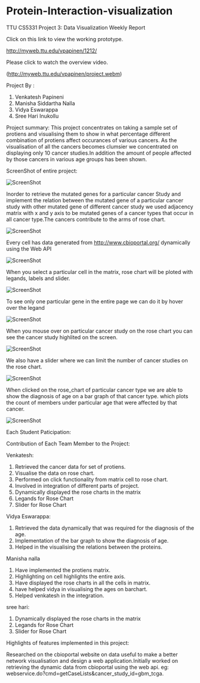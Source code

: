 # Protein-Interaction-visualization
TTU CS5331 Project 3: Data Visualization Weekly Report

Click on this link to view the working prototype. 

http://myweb.ttu.edu/vpapinen/1212/

Please click to watch the overview video.

(http://myweb.ttu.edu/vpapinen/project.webm)

Project By :

1. Venkatesh Papineni 
2. Manisha Siddartha Nalla 
3. Vidya Eswarappa 
4. Sree Hari Inukollu 

Project summary: This project concentrates on taking a sample set of protiens and visualising them to show in what percentage different combination of protiens affect occurances of various cancers. As the visualisation of all the cancers becomes clumsier we concentrated on displaying only 10 cancer studies.In addition the amount of people affected by those cancers in various age groups has been shown.

ScreenShot of entire project:

![ScreenShot](https://github.com/venkatesh45/Protein-Interaction-visualization/blob/master/DV-0.PNG)


Inorder to retrieve the mutated genes for a particular cancer Study and implement the relation between the mutated gene of a particular cancer study with other mutated gene of different cancer study we used adjacency matrix with x and y axis to be mutated genes of a cancer types that occur in all cancer type.The cancers contribute to the arms of rose chart. 

![ScreenShot](https://github.com/venkatesh45/Protein-Interaction-visualization/blob/master/DV-6.PNG)

Every cell has data generated from http://www.cbioportal.org/ dynamically using the Web API

![ScreenShot](https://github.com/venkatesh45/Protein-Interaction-visualization/blob/master/DV-5.PNG)

When you select a particular cell in the matrix, rose chart will be ploted with legands, labels and slider.

![ScreenShot](https://github.com/venkatesh45/Protein-Interaction-visualization/blob/master/DV-1.PNG)

To see only one particular gene in the entire page we can do it by hover over the legand

![ScreenShot](https://github.com/venkatesh45/Protein-Interaction-visualization/blob/master/DV-2.PNG)

When you mouse over on particular cancer study on the rose chart you can see the cancer study highlited on the screen.

![ScreenShot](https://github.com/venkatesh45/Protein-Interaction-visualization/blob/master/DV-3.PNG)

We also have a slider where we can limit the number of cancer studies on the rose chart.

![ScreenShot](https://github.com/venkatesh45/Protein-Interaction-visualization/blob/master/DV-4.PNG)



When clicked on the rose_chart of particular cancer type we are able to show the diagnosis of age on a bar graph of that cancer type. which plots the count of members under particular age that were affected by that cancer.

![ScreenShot](https://github.com/venkatesh45/Protein-Interaction-visualization/blob/master/bar%20graph.png)

Each Student Paticipation:


Contribution of Each Team Member to the Project:

Venkatesh:

1. Retrieved the cancer data for set of protiens.
2. Visualise the data on rose chart.
3. Performed on click functionality from matrix cell to rose chart.
4. Involved in integration of different parts of project. 
5. Dynamically displayed the rose charts in the matrix
6. Legands for Rose Chart
7. Slider for Rose Chart

Vidya Eswarappa:

1. Retrieved the data dynamically that was required for the diagnosis of the age.
2. Implementation of the bar graph to show the diagnosis of age.
3. Helped in the visualising the relations between the proteins.

Manisha nalla

1. Have implemented the protiens matrix.
2. Highlighting on cell highlights the entire axis.
3. Have displayed the rose charts in all the cells in matrix.
4. have helped vidya in visualising the ages on barchart.
5. Helped venkatesh in the integration.

sree hari:

1. Dynamically displayed the rose charts in the matrix
2. Legands for Rose Chart
3. Slider for Rose Chart

 
Highlights of features implemented in this project:

Researched on the cbioportal website on data useful to make a better network visualisation and design a web application.Initially worked on retrieving the dynamic data from cbioportal using the web api. eg: webservice.do?cmd=getCaseLists&cancer_study_id=gbm_tcga.

